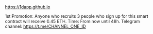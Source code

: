 https://1dapp.github.io


1st Promotion: 
Anyone who recruits 3 people who sign up for this smart contract will receive 0.45 ETH. 
Time: From now until 48h.
Telegram channel: https://t.me/CHANNEL_ONE_ID
